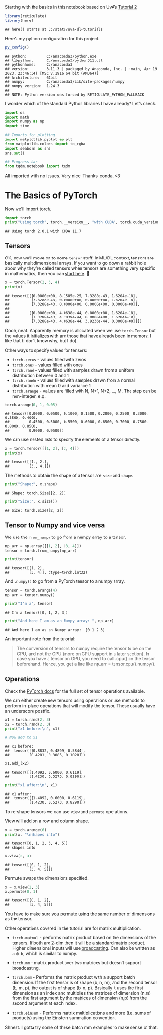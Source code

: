 Starting with the basics in this notebook based on UvA’s [Tutorial
2](https://uvadlc-notebooks.readthedocs.io/en/latest/tutorial_notebooks/tutorial2/Introduction_to_PyTorch.html)

``` r
library(reticulate)
library(here)
```

    ## here() starts at C:/stats/uva-dl-tutorials

Here’s my python configuration for this project.

``` r
py_config()
```

    ## python:         C:/anaconda3/python.exe
    ## libpython:      C:/anaconda3/python311.dll
    ## pythonhome:     C:/anaconda3
    ## version:        3.11.3 | packaged by Anaconda, Inc. | (main, Apr 19 2023, 23:46:34) [MSC v.1916 64 bit (AMD64)]
    ## Architecture:   64bit
    ## numpy:          C:/anaconda3/Lib/site-packages/numpy
    ## numpy_version:  1.24.3
    ## 
    ## NOTE: Python version was forced by RETICULATE_PYTHON_FALLBACK

I wonder which of the standard Python libraries I have already? Let’s
check.

``` python
import os
import math
import numpy as np
import time

## Imports for plotting
import matplotlib.pyplot as plt
from matplotlib.colors import to_rgba
import seaborn as sns
sns.set()

## Progress bar
from tqdm.notebook import tqdm
```

All imported with no issues. Very nice. Thanks, conda. \<3

# The Basics of PyTorch

Now we’ll import torch.

``` python
import torch
print("Using torch", torch.__version__, "with CUDA", torch.cuda_version)
```

    ## Using torch 2.0.1 with CUDA 11.7

## Tensors

OK, now we’ll move on to some `tensor` stuff. In ML/DL context, tensors
are basically multidimensional arrays. If you want to go down a rabbit
hole about why they’re called tensors when tensors are something very
specific in mathematics, then you can [start
here](https://stats.stackexchange.com/a/198395). 🐇

``` python
x = torch.Tensor(2, 3, 4)
print(x)
```

    ## tensor([[[0.0000e+00, 8.1585e-25, 7.3288e-43, 1.6204e-18],
    ##          [7.3288e-43, 0.0000e+00, 0.0000e+00, 1.6204e-18],
    ##          [7.3288e-43, 0.0000e+00, 0.0000e+00, 0.0000e+00]],
    ## 
    ##         [[0.0000e+00, 4.0638e-44, 0.0000e+00, 1.6204e-18],
    ##          [7.3288e-43, 4.2039e-44, 0.0000e+00, 1.6204e-18],
    ##          [7.3288e-43, 4.0638e-44, 3.9236e-44, 0.0000e+00]]])

Oooh, neat. Apparently memory is allocated when we use `torch.Tensor`
but the values it initializes with are those that have already been in
memory. I like that (I don’t know why, but I do).

Other ways to specify values for tensors:

-   `torch.zeros` - values filled with zeros  
-   `torch.ones` - values filled with ones  
-   `torch.rand` - values filled with samples drawn from a uniform
    distribution between 0 and 1  
-   `torch.randn` - values filled with samples drawn from a normal
    distribution with mean 0 and variance 1  
-   `torch.arange` - values are filled with N, N+1, N+2, …, M. The step
    can be non-integer, e.g.

``` python
torch.arange(0, 1, 0.05)
```

    ## tensor([0.0000, 0.0500, 0.1000, 0.1500, 0.2000, 0.2500, 0.3000, 0.3500, 0.4000,
    ##         0.4500, 0.5000, 0.5500, 0.6000, 0.6500, 0.7000, 0.7500, 0.8000, 0.8500,
    ##         0.9000, 0.9500])

We can use nested lists to specify the elements of a tensor directly.

``` python
x = torch.Tensor([[1, 2], [3, 4]])
print(x)
```

    ## tensor([[1., 2.],
    ##         [3., 4.]])

The methods to obtain the shape of a tensor are `size` and `shape`.

``` python
print("Shape:", x.shape)
```

    ## Shape: torch.Size([2, 2])

``` python
print("Size:", x.size())
```

    ## Size: torch.Size([2, 2])

## Tensor to Numpy and vice versa

We use the `from_numpy` to go from a numpy array to a tensor.

``` python
np_arr = np.array([[1, 2], [3, 4]])
tensor = torch.from_numpy(np_arr)

print(tensor)
```

    ## tensor([[1, 2],
    ##         [3, 4]], dtype=torch.int32)

And `.numpy()` to go from a PyTorch tensor to a numpy array.

``` python
tensor = torch.arange(4)
np_arr = tensor.numpy()

print("I'm a", tensor)
```

    ## I'm a tensor([0, 1, 2, 3])

``` python
print("And here I am as an Numpy array: ", np_arr)
```

    ## And here I am as an Numpy array:  [0 1 2 3]

An important note from the tutorial:

> The conversion of tensors to numpy require the tensor to be on the
> CPU, and not the GPU (more on GPU support in a later section). In case
> you have a tensor on GPU, you need to call .cpu() on the tensor
> beforehand. Hence, you get a line like np_arr = tensor.cpu().numpy().

## Operations

Check the [PyTorch docs](https://pytorch.org/docs/stable/tensors.html#)
for the full set of tensor operations available.

We can either create new tensors using operations or use methods to
perform in-place operations that will modify the tensor. These usually
have an underscore postfix.

``` python
x1 = torch.rand(2, 3)
x2 = torch.rand(2, 3)
print("x1 before:\n", x1)

# Now add to x1
```

    ## x1 before:
    ##  tensor([[0.8832, 0.4899, 0.5844],
    ##         [0.4281, 0.3085, 0.1028]])

``` python
x1.add_(x2)
```

    ## tensor([[1.4092, 0.6000, 0.6119],
    ##         [1.4230, 0.5273, 0.8290]])

``` python
print("x1 after:\n", x1)
```

    ## x1 after:
    ##  tensor([[1.4092, 0.6000, 0.6119],
    ##         [1.4230, 0.5273, 0.8290]])

To re-shape tensors we can use `view` and `permute` operations.

View will add on a row and column shape.

``` python
x = torch.arange(6)
print(x, "\nshapes into")
```

    ## tensor([0, 1, 2, 3, 4, 5]) 
    ## shapes into

``` python
x.view(2, 3)
```

    ## tensor([[0, 1, 2],
    ##         [3, 4, 5]])

Permute swaps the dimensions specified.

``` python
x = x.view(2, 3)
x.permute(0, 1)
```

    ## tensor([[0, 1, 2],
    ##         [3, 4, 5]])

You have to make sure you permute using the same number of dimensions as
the tensor.

Other operations covered in the tutorial are for matrix multiplication.

-   `torch.matmul` - performs matrix product based on the dimensions of
    the tensors. If both are 2-dim then it will be a standard matrix
    product. Higher dimensional inputs will use
    [broadcasting](https://pytorch.org/docs/stable/notes/broadcasting.html#broadcasting-semantics).
    Can also be written as `a @ b`, which is similar to numpy.

-   `torch.mm` - matrix product over two matrices but doesn’t support
    broadcasting.

-   `torch.bmm` - Performs the matrix product with a support batch
    dimension. If the first tensor is of shape (b, n, m), and the second
    tensor (b, m, p), the output is of shape (b, n, p). Basically it
    uses the first dimension as an index and multiplies the matrices of
    dimension (n,m) from the first argument by the matrices of dimension
    (n,p) from the second argument at each index.

-   `torch.einsum` - Performs matrix multiplications and more (i.e. sums
    of products) using the Einstein summation convention.

Shneat. I gotta try some of these batch mm examples to make sense of
that.
